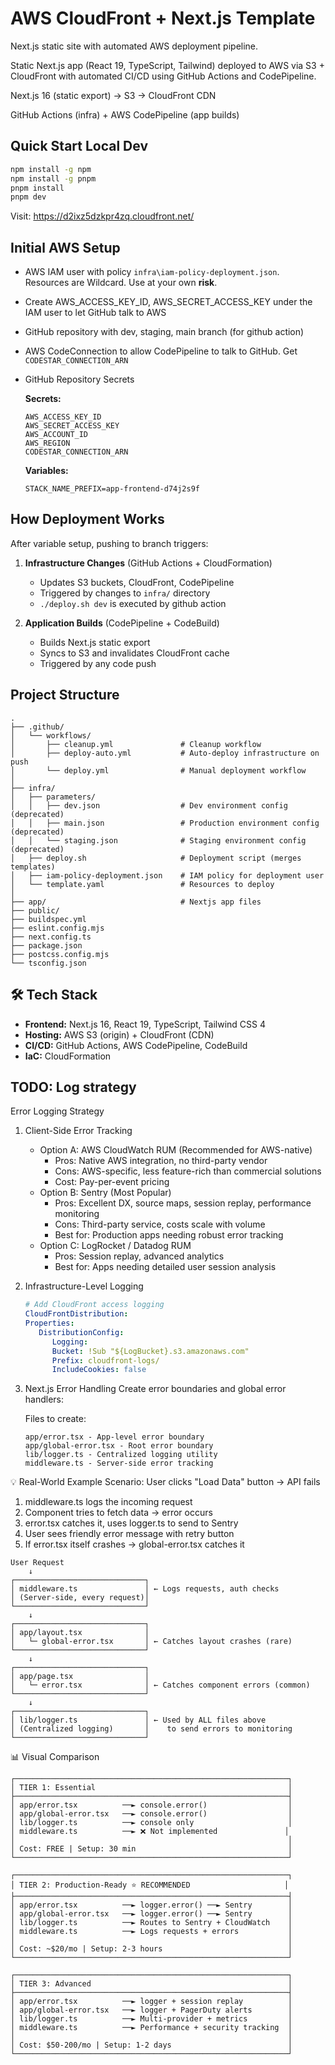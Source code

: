 # AWS CloudFront + Next.js Template

Next.js static site with automated AWS deployment pipeline.

Static Next.js app (React 19, TypeScript, Tailwind) deployed to AWS via S3 + CloudFront with automated CI/CD using GitHub Actions and CodePipeline.

Next.js 16 (static export) → S3 → CloudFront CDN  

GitHub Actions (infra) + AWS CodePipeline (app builds)

## Quick Start Local Dev

```bash
npm install -g npm
npm install -g pnpm
pnpm install
pnpm dev
```

Visit: <https://d2ixz5dzkpr4zq.cloudfront.net/>

## Initial AWS Setup

- AWS IAM user with policy `infra\iam-policy-deployment.json`. Resources are Wildcard. Use at your own **risk**.
- Create AWS_ACCESS_KEY_ID, AWS_SECRET_ACCESS_KEY under the IAM user to let GitHub talk to AWS
- GitHub repository with dev, staging, main branch (for github action)
- AWS CodeConnection to allow CodePipeline to talk to GitHub. Get `CODESTAR_CONNECTION_ARN`
- GitHub Repository Secrets

   **Secrets:**

   ```text
   AWS_ACCESS_KEY_ID
   AWS_SECRET_ACCESS_KEY
   AWS_ACCOUNT_ID
   AWS_REGION
   CODESTAR_CONNECTION_ARN
   ```

   **Variables:**

   ```text
   STACK_NAME_PREFIX=app-frontend-d74j2s9f
   ```

## How Deployment Works

After variable setup, pushing to branch triggers:

1. **Infrastructure Changes** (GitHub Actions + CloudFormation)
   - Updates S3 buckets, CloudFront, CodePipeline
   - Triggered by changes to `infra/` directory
   - `./deploy.sh dev` is executed by github action

2. **Application Builds** (CodePipeline + CodeBuild)
   - Builds Next.js static export
   - Syncs to S3 and invalidates CloudFront cache
   - Triggered by any code push

## Project Structure

```text
.
├── .github/
│   └── workflows/
│       ├── cleanup.yml               # Cleanup workflow
│       ├── deploy-auto.yml           # Auto-deploy infrastructure on push
│       └── deploy.yml                # Manual deployment workflow
│
├── infra/
│   ├── parameters/
│   │   ├── dev.json                  # Dev environment config (deprecated)
│   │   ├── main.json                 # Production environment config (deprecated)
│   │   └── staging.json              # Staging environment config (deprecated)
│   ├── deploy.sh                     # Deployment script (merges templates)
│   ├── iam-policy-deployment.json    # IAM policy for deployment user
│   └── template.yaml                 # Resources to deploy
│
├── app/                              # Nextjs app files
├── public/
├── buildspec.yml
├── eslint.config.mjs
├── next.config.ts
├── package.json
├── postcss.config.mjs
└── tsconfig.json
```

## 🛠️ Tech Stack

- **Frontend:** Next.js 16, React 19, TypeScript, Tailwind CSS 4
- **Hosting:** AWS S3 (origin) + CloudFront (CDN)
- **CI/CD:** GitHub Actions, AWS CodePipeline, CodeBuild
- **IaC:** CloudFormation

## TODO: Log strategy

Error Logging Strategy

1. Client-Side Error Tracking

   - Option A: AWS CloudWatch RUM (Recommended for AWS-native)
      - Pros: Native AWS integration, no third-party vendor
      - Cons: AWS-specific, less feature-rich than commercial solutions
      - Cost: Pay-per-event pricing
   - Option B: Sentry (Most Popular)
      - Pros: Excellent DX, source maps, session replay, performance monitoring
      - Cons: Third-party service, costs scale with volume
      - Best for: Production apps needing robust error tracking
   - Option C: LogRocket / Datadog RUM
      - Pros: Session replay, advanced analytics
      - Best for: Apps needing detailed user session analysis

2. Infrastructure-Level Logging

   ```yml
   # Add CloudFront access logging
   CloudFrontDistribution:
   Properties:
      DistributionConfig:
         Logging:
         Bucket: !Sub "${LogBucket}.s3.amazonaws.com"
         Prefix: cloudfront-logs/
         IncludeCookies: false
   ```

3. Next.js Error Handling
   Create error boundaries and global error handlers:

   Files to create:

   ```text
   app/error.tsx - App-level error boundary
   app/global-error.tsx - Root error boundary
   lib/logger.ts - Centralized logging utility
   middleware.ts - Server-side error tracking
   ```

💡 Real-World Example
Scenario: User clicks "Load Data" button → API fails

1. middleware.ts logs the incoming request
2. Component tries to fetch data → error occurs
3. error.tsx catches it, uses logger.ts to send to Sentry
4. User sees friendly error message with retry button
5. If error.tsx itself crashes → global-error.tsx catches it

```text
User Request
    ↓
┌─────────────────────────────┐
│ middleware.ts               │ ← Logs requests, auth checks
│ (Server-side, every request)│
└─────────────────────────────┘
    ↓
┌─────────────────────────────┐
│ app/layout.tsx              │
│   └─ global-error.tsx       │ ← Catches layout crashes (rare)
└─────────────────────────────┘
    ↓
┌─────────────────────────────┐
│ app/page.tsx                │
│   └─ error.tsx              │ ← Catches component errors (common)
└─────────────────────────────┘
    ↓
┌─────────────────────────────┐
│ lib/logger.ts               │ ← Used by ALL files above
│ (Centralized logging)       │    to send errors to monitoring
└─────────────────────────────┘
```

📊 Visual Comparison

```text
┌─────────────────────────────────────────────────────────────┐
│ TIER 1: Essential                                           │
├─────────────────────────────────────────────────────────────┤
│ app/error.tsx          ──► console.error()                  │
│ app/global-error.tsx   ──► console.error()                  │
│ lib/logger.ts          ──► console only                     │
│ middleware.ts          ──► ❌ Not implemented               │
│                                                             │
│ Cost: FREE | Setup: 30 min                                  │
└─────────────────────────────────────────────────────────────┘

┌─────────────────────────────────────────────────────────────┐
│ TIER 2: Production-Ready ⭐ RECOMMENDED                     │
├─────────────────────────────────────────────────────────────┤
│ app/error.tsx          ──► logger.error() ──► Sentry        │
│ app/global-error.tsx   ──► logger.error() ──► Sentry        │
│ lib/logger.ts          ──► Routes to Sentry + CloudWatch    │
│ middleware.ts          ──► Logs requests + errors           │
│                                                             │
│ Cost: ~$20/mo | Setup: 2-3 hours                            │
└─────────────────────────────────────────────────────────────┘

┌─────────────────────────────────────────────────────────────┐
│ TIER 3: Advanced                                            │
├─────────────────────────────────────────────────────────────┤
│ app/error.tsx          ──► logger + session replay          │
│ app/global-error.tsx   ──► logger + PagerDuty alerts        │
│ lib/logger.ts          ──► Multi-provider + metrics         │
│ middleware.ts          ──► Performance + security tracking  │
│                                                             │
│ Cost: $50-200/mo | Setup: 1-2 days                          │
└─────────────────────────────────────────────────────────────┘
```
